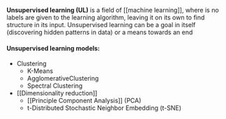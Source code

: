 **Unsupervised learning (UL)** is a field of [[machine learning]], where is no labels are given to the learning algorithm, leaving it on its own to find structure in its input. Unsupervised learning can be a goal in itself (discovering hidden patterns in data) or a means towards an end

#### Unsupervised learning models:

* Clustering
	* K-Means
	* AgglomerativeClustering
	* Spectral Clustering
* [[Dimensionality reduction]]
	* [[Principle Component Analysis]] (PCA)
	* t-Distributed Stochastic Neighbor Embedding (t-SNE)